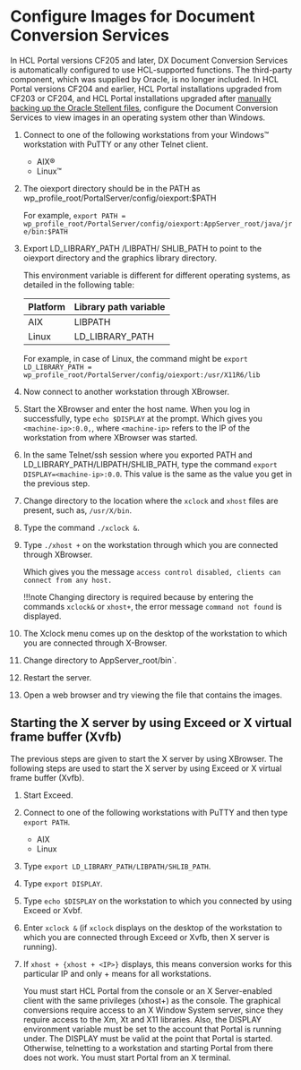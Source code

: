 # Configure Images for Document Conversion Services

In HCL Portal versions CF205 and later, DX Document Conversion Services is automatically configured to use HCL-supported functions. The third-party component, which was supplied by Oracle, is no longer included.  In HCL Portal versions CF204 and earlier, HCL Portal installations upgraded from CF203 or CF204, and HCL Portal installations upgraded after [manually backing up the Oracle Stellent files](../dcs_backup.md), configure the Document Conversion Services to view images in an operating system other than Windows.

1.  Connect to one of the following workstations from your Windows™ workstation with PuTTY or any other Telnet client.

    -   AIX®
    -   Linux™

2.  The oiexport directory should be in the PATH as wp_profile_root/PortalServer/config/oiexport:$PATH

    For example, `export PATH = wp_profile_root/PortalServer/config/oiexport:AppServer_root/java/jre/bin:$PATH`

3.  Export LD_LIBRARY_PATH /LIBPATH/ SHLIB_PATH to point to the oiexport directory and the graphics library directory.

    This environment variable is different for different operating systems, as detailed in the following table:

    |Platform|Library path variable|
    |--------|---------------------|
    |AIX|LIBPATH|
    |Linux|LD_LIBRARY_PATH|

    For example, in case of Linux, the command might be `export LD_LIBRARY_PATH = wp_profile_root/PortalServer/config/oiexport:/usr/X11R6/lib`

4.  Now connect to another workstation through XBrowser.

5.  Start the XBrowser and enter the host name. When you log in successfully, type `echo $DISPLAY` at the prompt. Which gives you `<machine-ip>:0.0,`, where `<machine-ip>` refers to the IP of the workstation from where XBrowser was started.

6.  In the same Telnet/ssh session where you exported PATH and LD_LIBRARY_PATH/LIBPATH/SHLIB_PATH, type the command `export DISPLAY=<machine-ip>:0.0`. This value is the same as the value you get in the previous step.

7.  Change directory to the location where the `xclock` and `xhost` files are present, such as, `/usr/X/bin`.

8.  Type the command `./xclock &`.

9.  Type `./xhost +` on the workstation through which you are connected through XBrowser.

    Which gives you the message `access control disabled, clients can connect from any host.`

    !!!note
        Changing directory is required because by entering the commands `xclock&` or `xhost+`, the error message `command not found` is displayed.

10. The Xclock menu comes up on the desktop of the workstation to which you are connected through X-Browser.

11. Change directory to AppServer_root/bin`.

12. Restart the server.

13. Open a web browser and try viewing the file that contains the images.

## Starting the X server by using Exceed or X virtual frame buffer (Xvfb)

The previous steps are given to start the X server by using XBrowser. The following steps are used to start the X server by using Exceed or X virtual frame buffer (Xvfb).

1.  Start Exceed.

2.  Connect to one of the following workstations with PuTTY and then type `export PATH`.

    -   AIX
    -   Linux

3.  Type `export LD_LIBRARY_PATH/LIBPATH/SHLIB_PATH`.

4.  Type `export DISPLAY`.

5.  Type `echo $DISPLAY` on the workstation to which you connected by using Exceed or Xvbf.

6.  Enter `xclock &` (if `xclock` displays on the desktop of the workstation to which you are connected through Exceed or Xvfb, then X server is running).

7.  If `xhost + {xhost + <IP>}` displays, this means conversion works for this particular IP and only + means for all workstations.

    You must start HCL Portal from the console or an X Server-enabled client with the same privileges \(xhost+\) as the console. The graphical conversions require access to an X Window System server, since they require access to the Xm, Xt and X11 libraries. Also, the DISPLAY environment variable must be set to the account that Portal is running under. The DISPLAY must be valid at the point that Portal is started. Otherwise, telnetting to a workstation and starting Portal from there does not work. You must start Portal from an X terminal.


